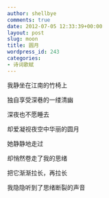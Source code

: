 ```yaml
---
author: shellbye
comments: true
date: 2012-07-05 12:33:39+00:00
layout: post
slug: moon
title: 圆月
wordpress_id: 243
categories:
- 诗词歌赋
---
```


我静坐在江南的竹椅上

独自享受深巷的一缕清幽

深夜也不愿睡去

却爱凝视夜空中华丽的圆月

  


她静静地走过

却悄然卷走了我的思绪

把它渐渐拉长，再拉长

我隐隐听到了思绪断裂的声音

